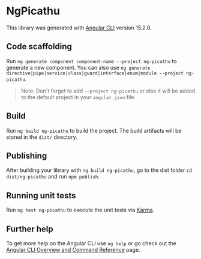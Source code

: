 # NgPicathu

This library was generated with [Angular CLI](https://github.com/angular/angular-cli) version 15.2.0.

## Code scaffolding

Run `ng generate component component-name --project ng-picathu` to generate a new component. You can also use `ng generate directive|pipe|service|class|guard|interface|enum|module --project ng-picathu`.
> Note: Don't forget to add `--project ng-picathu` or else it will be added to the default project in your `angular.json` file. 

## Build

Run `ng build ng-picathu` to build the project. The build artifacts will be stored in the `dist/` directory.

## Publishing

After building your library with `ng build ng-picathu`, go to the dist folder `cd dist/ng-picathu` and run `npm publish`.

## Running unit tests

Run `ng test ng-picathu` to execute the unit tests via [Karma](https://karma-runner.github.io).

## Further help

To get more help on the Angular CLI use `ng help` or go check out the [Angular CLI Overview and Command Reference](https://angular.io/cli) page.
